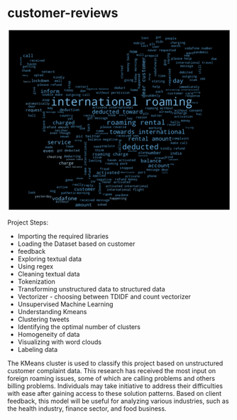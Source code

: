 # customer-reviews
[![name](roaming.png)](roaming.png)

Project Steps:
- Importing the required libraries
- Loading the Dataset based on customer
- feedback
- Exploring textual data
- Using regex
- Cleaning textual data
- Tokenization
- Transforming unstructured data to structured data
- Vectorizer - choosing between TDIDF and count vectorizer
- Unsupervised Machine Learning
- Understanding Kmeans
- Clustering tweets
- Identifying the optimal number of clusters
- Homogeneity of data
- Visualizing with word clouds
- Labeling data

The KMeans cluster is used to classify this project based on unstructured customer complaint data. This research has received the most input on foreign roaming issues, some of which are calling problems and others billing problems. Individuals may take initiative to address their difficulties with ease after gaining access to these solution patterns. Based on client feedback, this model will be useful for analyzing various industries, such as the health industry, finance sector, and food business.

